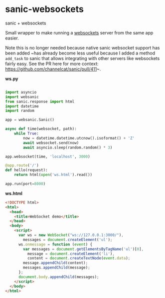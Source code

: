 # sanic-websockets
sanic + websockets

Small wrapper to make running a [websockets](http://websockets.readthedocs.io/en/stable/intro.html) server from the same app easier.

Note this is no longer needed because native sanic websocket support has been added ~has already become less useful because I added a method `add_task` to sanic that allows integrating with other servers like websockets fairly easy. See the PR here for more context: https://github.com/channelcat/sanic/pull/411~.

**ws.py**
```python

import asyncio
import websanic
from sanic.response import html
import datetime
import random

app = websanic.Sanic()

async def time(websocket, path):
    while True:
        now = datetime.datetime.utcnow().isoformat() + 'Z'
        await websocket.send(now)
        await asyncio.sleep(random.random() * 3)

app.websocket(time, 'localhost', 3000)

@app.route('/')
def hello(request):
    return html(open('ws.html').read())

app.run(port=8000)
```

**ws.html**
```html
<!DOCTYPE html>
<html>
  <head>
    <title>WebSocket demo</title>
  </head>
  <body>
    <script>
      var ws = new WebSocket("ws://127.0.0.1:3000/"),
        messages = document.createElement('ul');
      ws.onmessage = function (event) {
        var messages = document.getElementsByTagName('ul')[0],
          message = document.createElement('li'),
          content = document.createTextNode(event.data);
        message.appendChild(content);
        messages.appendChild(message);
      };
      document.body.appendChild(messages);
    </script>
  </body>
</html>
```

